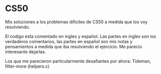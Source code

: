 # CS50
Mis soluciones a los problemas dificiles de CS50 a medida que los voy resolviendo. 

El codigo esta comentado en ingles y español. Las partes en ingles son los verdaderos comentarios, las partes en español son mis notas y pensamientos a medida 
que iba resolviendo el ejercicio. Me parecio interesante dejarlas.

Los que me parecieron particularmente desafiantes por ahora: Tideman, filter-more (helpers.c)
